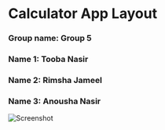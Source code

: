 # Calculator App Layout
### Group name: Group 5
### Name 1: Tooba Nasir
### Name 2: Rimsha Jameel
### Name 3: Anousha Nasir


![Screenshot](https://github.com/toobanasir01/Assignment5/assets/126052446/956a1828-f2be-4c16-a2eb-39fbcc2d5d12)